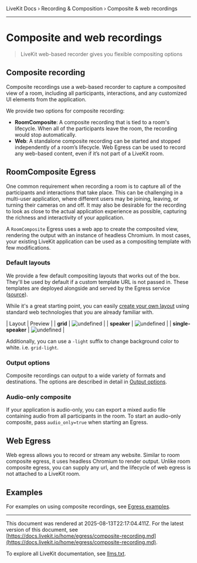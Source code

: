 LiveKit Docs › Recording & Composition › Composite & web recordings

---

# Composite and web recordings

> LiveKit web-based recorder gives you flexible compositing options

## Composite recording

Composite recordings use a web-based recorder to capture a composited view of a room, including all participants, interactions, and any customized UI elements from the application.

We provide two options for composite recording:

- **RoomComposite**: A composite recording that is tied to a room's lifecycle. When all of the participants leave the room, the recording would stop automatically.
- **Web**: A standalone composite recording can be started and stopped independently of a room’s lifecycle. Web Egress can be used to record any web-based content, even if it’s not part of a LiveKit room.

## RoomComposite Egress

One common requirement when recording a room is to capture all of the participants and interactions that take place. This can be challenging in a multi-user application, where different users may be joining, leaving, or turning their cameras on and off. It may also be desirable for the recording to look as close to the actual application experience as possible, capturing the richness and interactivity of your application.

A `RoomComposite` Egress uses a web app to create the composited view, rendering the output with an instance of headless Chromium. In most cases, your existing LiveKit application can be used as a compositing template with few modifications.

### Default layouts

We provide a few default compositing layouts that works out of the box. They'll be used by default if a custom template URL is not passed in. These templates are deployed alongside and served by the Egress service ([source](https://github.com/livekit/egress/tree/main/template-default)).

While it's a great starting point, you can easily [create your own layout](https://docs.livekit.io/home/egress/custom-template.md) using standard web technologies that you are already familiar with.

| Layout | Preview |
| **grid** | ![undefined]() |
| **speaker** | ![undefined]() |
| **single-speaker** | ![undefined]() |

Additionally, you can use a `-light` suffix to change background color to white. i.e. `grid-light`.

### Output options

Composite recordings can output to a wide variety of formats and destinations. The options are described in detail in [Output options](https://docs.livekit.io/home/egress/outputs.md).

### Audio-only composite

If your application is audio-only, you can export a mixed audio file containing audio from all participants in the room. To start an audio-only composite, pass `audio_only=true` when starting an Egress.

## Web Egress

Web egress allows you to record or stream any website. Similar to room composite egress, it uses headless Chromium to render output. Unlike room composite egress, you can supply any url, and the lifecycle of web egress is not attached to a LiveKit room.

## Examples

For examples on using composite recordings, see [Egress examples](https://docs.livekit.io/home/egress/examples.md).

---

This document was rendered at 2025-08-13T22:17:04.411Z.
For the latest version of this document, see [https://docs.livekit.io/home/egress/composite-recording.md](https://docs.livekit.io/home/egress/composite-recording.md).

To explore all LiveKit documentation, see [llms.txt](https://docs.livekit.io/llms.txt).